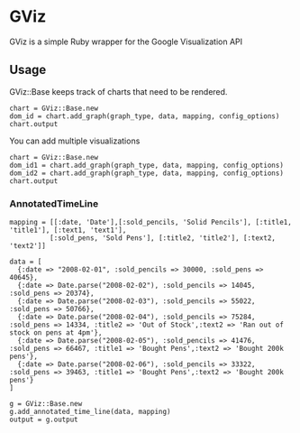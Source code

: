 # GViz

GViz is a simple Ruby wrapper for the Google Visualization API

## Usage

GViz::Base keeps track of charts that need to be rendered.

    chart = GViz::Base.new
    dom_id = chart.add_graph(graph_type, data, mapping, config_options)
    chart.output

You can add multiple visualizations

    chart = GViz::Base.new
    dom_id1 = chart.add_graph(graph_type, data, mapping, config_options)
    dom_id2 = chart.add_graph(graph_type, data, mapping, config_options)
    chart.output


### AnnotatedTimeLine
    mapping = [[:date, 'Date'],[:sold_pencils, 'Solid Pencils'], [:title1, 'title1'], [:text1, 'text1'], 
              [:sold_pens, 'Sold Pens'], [:title2, 'title2'], [:text2, 'text2']]

    data = [
      {:date => "2008-02-01", :sold_pencils => 30000, :sold_pens => 40645},
      {:date => Date.parse("2008-02-02"), :sold_pencils => 14045, :sold_pens => 20374},
      {:date => Date.parse("2008-02-03"), :sold_pencils => 55022, :sold_pens => 50766},
      {:date => Date.parse("2008-02-04"), :sold_pencils => 75284, :sold_pens => 14334, :title2 => 'Out of Stock',:text2 => 'Ran out of stock on pens at 4pm'},
      {:date => Date.parse("2008-02-05"), :sold_pencils => 41476, :sold_pens => 66467, :title1 => 'Bought Pens',:text2 => 'Bought 200k pens'},
      {:date => Date.parse("2008-02-06"), :sold_pencils => 33322, :sold_pens => 39463, :title1 => 'Bought Pens',:text2 => 'Bought 200k pens'}
    ]

    g = GViz::Base.new
    g.add_annotated_time_line(data, mapping)
    output = g.output
<script src="http://gist.github.com/108528.js"></script>
